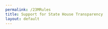 ```yaml
---
permalink: /23MRules
title: Support for State House Transparency
layout: default
---
```

<script charset="utf-8" type="text/javascript" src="//js.hsforms.net/forms/shell.js"></script>

<script>
  hbspt.forms.create({
	portalId: "6201350",
	formId: "b16f0ca4-db8e-412e-ada2-eb3de1c94713"
});
</script>